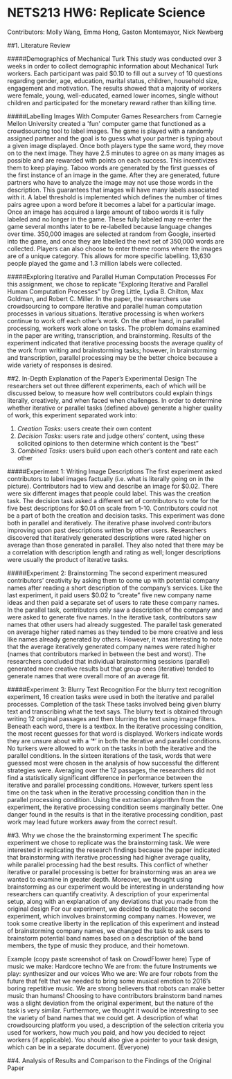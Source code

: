 # NETS213 HW6: Replicate Science
Contributors: Molly Wang, Emma Hong, Gaston Montemayor, Nick Newberg

##1. Literature Review

#####Demographics of Mechanical Turk
This study was conducted over 3 weeks in order to collect demographic information about Mechanical Turk workers. Each participant was paid $0.10 to fill out a survey of 10 questions regarding gender, age, education, marital status, children, household size, engagement and motivation. The results showed that a majority of workers were female, young, well-educated, earned lower incomes, single without children and participated for the monetary reward rather than killing time. 

#####Labelling Images With Computer Games
Researchers from Carnegie Mellon University created a 'fun' computer game that functioned as a crowdsourcing tool to label images. The game is played with a randomly assigned partner and the goal is to guess what your partner is typing about a given image displayed. Once both players type the same word, they move on to the next image. They have 2.5 minutes to agree on as many images as possible and are rewarded with points on each success. This incentivizes them to keep playing. Taboo words are generated by the first guesses of the first instance of an image in the game. After they are generated, future partners who have to analyze the image may not use those words in the description. This guarantees that images will have many labels associated with it. A label threshold is implemented which defines the number of times pairs agree upon a word before it becomes a label for a particular image. Once an image has acquired a large amount of taboo words it is fully labeled and no longer in the game. These fully labeled may re-enter the game several months later to be re-labelled because language changes over time. 350,000 images are selected at random from Google, inserted into the game, and once they are labelled the next set of 350,000 words are collected. Players can also choose to enter theme rooms where the images are of a unique category. This allows for more specific labelling. 13,630 people played the game and 1.3 million labels were collected.

#####Exploring Iterative and Parallel Human Computation Processes
For this assignment, we chose to replicate “Exploring Iterative and Parallel Human Computation Processes” by Greg Little, Lydia B. Chilton, Max Goldman, and Robert C. Miller. In the paper, the researchers use crowdsourcing to compare iterative and parallel human computation processes in various situations. Iterative processing is when workers continue to work off each other’s work. On the other hand, in parallel processing, workers work alone on tasks. The problem domains examined in the paper are writing, transcription, and brainstorming. Results of the experiment indicated that iterative processing boosts the average quality of the work from writing and brainstorming tasks; however, in brainstorming and transcription, parallel processing may be the better choice because a wide variety of responses is desired. 

##2. In-Depth Explanation of the Paper’s Experimental Design
The researchers set out three different experiments, each of which will be discussed below, to measure how well contributors could explain things literally, creatively, and when faced when challenges. In order to determine whether iterative or parallel tasks (defined above) generate a higher quality of work, this experiment separated work into:

1. *Creation Tasks*: users create their own content 
2. *Decision Tasks*: users rate and judge others’ content, using these solicited opinions to then determine which content is the “best”
3. *Combined Tasks*: users build upon each other’s content and rate each other 

#####Experiment 1: Writing Image Descriptions
The first experiment asked contributors to label images factually (i.e. what is literally going on in the picture). Contributors had to view and describe an image for $0.02. There were six different images that people could label. This was the creation task. The decision task asked a different set of contributors to vote for the five best descriptions for $0.01 on scale from 1-10. Contributors could not be a part of both the creation and decision tasks. This experiment was done both in parallel and iteratively. The iterative phase involved contributors improving upon past descriptions written by other users. Researchers discovered that iteratively generated descriptions were rated higher on average than those generated in parallel. They also noted that there may be a correlation with description length and rating as well; longer descriptions were usually the product of iterative tasks.

#####Experiment 2: Brainstorming
The second experiment measured contributors’ creativity by asking them to come up with potential company names after reading a short description of the company’s services. Like the last experiment, it paid users $0.02 to “create” five new company name ideas and then paid a separate set of users to rate these company names. In the parallel task, contributors only saw a description of the company and were asked to generate five names. In the iterative task, contributors saw names that other users had already suggested. The parallel task generated on average higher rated names as they tended to be more creative and less like names already generated by others. However, it was interesting to note that the average iteratively generated company names were rated higher (names that contributors marked in between the best and worst). The researchers concluded that individual brainstorming sessions (parallel) generated more creative results but that group ones (iterative) tended to generate names that were overall more of an average fit.

#####Experiment 3: Blurry Text Recognition
For the blurry text recognition experiment, 16 creation tasks were used in both the iterative and parallel processes. Completion of the task These tasks involved being given blurry text and transcribing what the text says. The blurry text is obtained through writing 12 original passages and then blurring the text using image filters. Beneath each word, there is a textbox. In the iterative processing condition, the most recent guesses for that word is displayed. Workers indicate words they are unsure about with a ‘*’ in both the iterative and parallel conditions. No turkers were allowed to work on the tasks in both the iterative and the parallel conditions. In the sixteen iterations of the task, words that were guessed most were chosen in the analysis of how successful the different strategies were. 
Averaging over the 12 passages, the researchers did not find a statistically significant difference in performance between the iterative and parallel processing conditions. However, turkers spent less time on the task when in the iterative processing condition than in the parallel processing condition. Using the extraction algorithm from the experiment, the iterative processing condition seems marginally better. One danger found in the results is that in the iterative processing condition, past work may lead future workers away from the correct result. 

##3. Why we chose the the brainstorming experiment
The specific experiment we chose to replicate was the brainstorming task. We were interested in replicating the research findings because the paper indicated that brainstorming with iterative processing had higher average quality, while parallel processing had the best results. This conflict of whether iterative or parallel processing is better for brainstorming was an area we wanted to examine in greater depth. Moreover, we thought using brainstorming as our experiment would be interesting in understanding how researchers can quantify creativity. 
A description of your experimental setup, along with an explanation of any deviations that you made from the original design
For our experiment, we decided to duplicate the second experiment, which involves brainstorming company names. However, we took some creative liberty in the replication of this experiment and instead of brainstorming company names, we changed the task to ask users to brainstorm potential band names based on a description of the band members, the type of music they produce, and their hometown.

Example (copy paste screenshot of task on CrowdFlower here) 
Type of music we make: Hardcore techno
We are from: the future
Instruments we play: synthesizer and our voices
Who we are: We are four robots from the future that felt that we needed to bring some musical emotion to 2016’s boring repetitive music. We are strong believers that robots can make better music than humans!
Choosing to have contributors brainstorm band names was a slight deviation from the original experiment, but the nature of the task is very similar. Furthermore, we thought it would be interesting to see the variety of band names that we could get. 
A description of what crowdsourcing platform you used, a description of the selection criteria you used for workers, how much you paid, and how you decided to reject workers (if applicable). You should also give a pointer to your task design, which can be in a separate document. (Everyone) 

##4. Analysis of Results and Comparison to the Findings of the Original Paper

